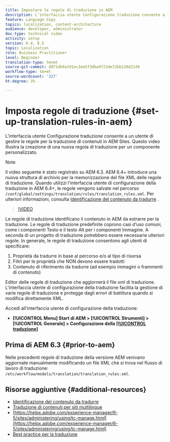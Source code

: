 ```yaml
---
title: Impostare le regole di traduzione in AEM
description: L’interfaccia utente Configurazione traduzione consente a un utente di gestire le regole per la traduzione di contenuti in AEM Sites. Questo video illustra la creazione di una nuova regola di traduzione per un componente personalizzato.
feature: Language Copy
topics: localization, content-architecture
audience: developer, administrator
doc-type: technical video
activity: setup
version: 6.4, 6.5
topic: Localization
role: Business Practitioner
level: Beginner
translation-type: tm+mt
source-git-commit: d9714b9a291ec3ee5f3dba9723de72bb120d2149
workflow-type: tm+mt
source-wordcount: '327'
ht-degree: 3%

---
```



# Imposta regole di traduzione {#set-up-translation-rules-in-aem}

L’interfaccia utente Configurazione traduzione consente a un utente di gestire le regole per la traduzione di contenuti in AEM Sites. Questo video illustra la creazione di una nuova regola di traduzione per un componente personalizzato.

>[!NOTE]
>
> Il video seguente è stato registrato su AEM 6.3. AEM 6.4+ introduce una nuova struttura di archivio per la memorizzazione del file XML delle regole di traduzione. Quando utilizzi l’interfaccia utente di configurazione della traduzione in AEM 6.4+, le regole vengono salvate nel percorso `/conf/global/settings/translation/rules/translation_rules.xml`. Per ulteriori informazioni, consulta [Identificazione del contenuto da tradurre](https://helpx.adobe.com/experience-manager/6-5/sites/administering/using/tc-rules.html) .

>[!VIDEO](https://video.tv.adobe.com/v/18135/?quality=9&learn=on)

Le regole di traduzione identificano il contenuto in AEM da estrarre per la traduzione. Le regole di traduzione predefinite coprono casi d’uso comuni, come i componenti Testo e il testo Alt per i componenti Immagine. A seconda di un progetto di traduzione potrebbero essere necessarie ulteriori regole. In generale, le regole di traduzione consentono agli utenti di specificare:

1. Proprietà da tradurre in base al percorso e/o al tipo di risorsa
2. Filtri per le proprietà che NON devono essere tradotti
3. Contenuto di riferimento da tradurre (ad esempio immagini o frammenti di contenuto)

Editor delle regole di traduzione che aggiornerà il file xml di traduzione. L’interfaccia utente di configurazione della traduzione facilita la gestione di varie regole di traduzione e protegge dagli errori di battitura quando si modifica direttamente XML.

Accedi all’interfaccia utente di configurazione della traduzione:

* **[!UICONTROL Menu]  Start di AEM >  [!UICONTROL Strumenti]  >  [!UICONTROL Generale]  > Configurazione della  [[!UICONTROL traduzione]](http://localhost:4502/libs/cq/translation/translationrules/contexts.html)**

## Prima di AEM 6.3 {#prior-to-aem}

Nelle precedenti regole di traduzione della versione AEM venivano aggiornate manualmente modificando un file XML che si trova nel flusso di lavoro di traduzione: `/etc/workflow/models/translation/translation_rules.xml`.

## Risorse aggiuntive {#additional-resources}

* [Identificazione del contenuto da tradurre](https://helpx.adobe.com/experience-manager/6-5/sites/administering/using/tc-rules.html)
* [Traduzione di contenuti per siti multilingue](https://helpx.adobe.com/experience-manager/6-5/sites/administering/using/translation.html)
* [https://helpx.adobe.com/experience-manager/6-5/sites/administering/using/tc-manage.html](https://helpx.adobe.com/experience-manager/6-5/sites/administering/using/tc-manage.html)
* [Best practice per la traduzione](https://helpx.adobe.com/experience-manager/6-5/sites/administering/using/tc-bp.html)
